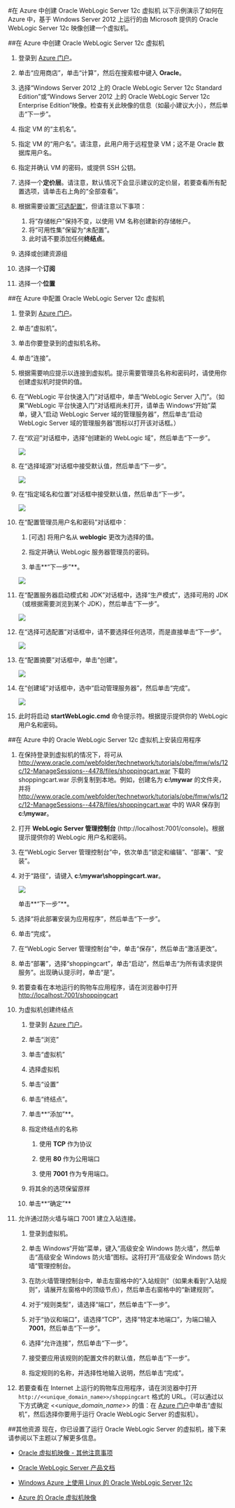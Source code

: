 <properties title="Creating an Oracle WebLogic Server 12c Virtual Machine in Azure" pageTitle="在 Azure 中创建 Oracle WebLogic Server 12c 虚拟机" description="逐步演示在 Windows Azure 中创建运行在 Windows Server 2012 上的 Oracle WebLogic Server 12c 虚拟机的示例。" services="virtual-machines" authors="bbenz" documentationCenter=""/>
<tags ms.service="virtual-machines" ms.date="06/22/2015" wacn.date="08/29/2015"/>
#在 Azure 中创建 Oracle WebLogic Server 12c 虚拟机
以下示例演示了如何在 Azure 中，基于 Windows Server 2012 上运行的由 Microsoft 提供的 Oracle WebLogic Server 12c 映像创建一个虚拟机。

##在 Azure 中创建 Oracle WebLogic Server 12c 虚拟机

1. 登录到 [Azure 门户](https://manage.windowsazure.cn)。

2. 单击“应用商店”，单击“计算”，然后在搜索框中键入 **Oracle**。

3.	选择“Windows Server 2012 上的 Oracle WebLogic Server 12c Standard Edition”或“Windows Server 2012 上的 Oracle WebLogic Server 12c Enterprise Edition”映像。检查有关此映像的信息（如最小建议大小），然后单击“下一步”。

4.	指定 VM 的“主机名”。

5.	指定 VM 的“用户名”。请注意，此用户用于远程登录 VM；这不是 Oracle 数据库用户名。

6.	指定并确认 VM 的密码，或提供 SSH 公钥。

7.	选择一个**定价层**。请注意，默认情况下会显示建议的定价层，若要查看所有配置选项，请单击右上角的“全部查看”。

8.	根据需要设置[“可选配置”](https://msdn.microsoft.com/zh-cn/library/azure/dn763935.aspx)，但请注意以下事项：
	1. 将“存储帐户”保持不变，以使用 VM 名称创建新的存储帐户。
	2. 将“可用性集”保留为“未配置”。
	3. 此时请不要添加任何**终结点**。

9.	选择或创建<!--[-->资源组<!--](/documentation/articles/resource-group-portal)-->

10. 选择一个**订阅**

11. 选择一个**位置**


##在 Azure 中配置 Oracle WebLogic Server 12c 虚拟机

1. 登录到 [Azure 门户](https://manage.windowsazure.cn)。

2.	单击“虚拟机”。

3.	单击你要登录到的虚拟机名称。

4.	单击“连接”。

5.	根据需要响应提示以连接到虚拟机。提示需要管理员名称和密码时，请使用你创建虚拟机时提供的值。

6.	在“WebLogic 平台快速入门”对话框中，单击“WebLogic Server 入门”。（如果“WebLogic 平台快速入门”对话框尚未打开，请单击 Windows“开始”菜单，键入“启动 WebLogic Server 域的管理服务器”，然后单击“启动 WebLogic Server 域的管理服务器”图标以打开该对话框。）

7.	在“欢迎”对话框中，选择“创建新的 WebLogic 域”，然后单击“下一步”。

	![](./media/virtual-machines-creating-oracle-webLogic-server-12c-virtual-machine/image10.png)

8.	在“选择域源”对话框中接受默认值，然后单击“下一步”。

	![](./media/virtual-machines-creating-oracle-webLogic-server-12c-virtual-machine/image11.png)

9.	在“指定域名和位置”对话框中接受默认值，然后单击“下一步”。

	![](./media/virtual-machines-creating-oracle-webLogic-server-12c-virtual-machine/image12.png)

10.	在“配置管理员用户名和密码”对话框中：

	1.	[可选] 将用户名从 **weblogic** 更改为选择的值。

	2.	指定并确认 WebLogic 服务器管理员的密码。

	3.	单击**“下一步”**。

	![](./media/virtual-machines-creating-oracle-webLogic-server-12c-virtual-machine/image13.png)

11.	在“配置服务器启动模式和 JDK”对话框中，选择“生产模式”，选择可用的 JDK（或根据需要浏览到某个 JDK），然后单击“下一步”。

	![](./media/virtual-machines-creating-oracle-webLogic-server-12c-virtual-machine/image14.png)

12.	在“选择可选配置”对话框中，请不要选择任何选项，而是直接单击“下一步”。

	![](./media/virtual-machines-creating-oracle-webLogic-server-12c-virtual-machine/image15.png)

13.	在“配置摘要”对话框中，单击“创建”。

	![](./media/virtual-machines-creating-oracle-webLogic-server-12c-virtual-machine/image16.png)

14.	在“创建域”对话框中，选中“启动管理服务器”，然后单击“完成”。

	![](./media/virtual-machines-creating-oracle-webLogic-server-12c-virtual-machine/image17.png)

15.	此时将启动 **startWebLogic.cmd** 命令提示符。根据提示提供你的 WebLogic 用户名和密码。

##在 Azure 中的 Oracle WebLogic Server 12c 虚拟机上安装应用程序
1.	在保持登录到虚拟机的情况下，将可从 http://www.oracle.com/webfolder/technetwork/tutorials/obe/fmw/wls/12c/12-ManageSessions--4478/files/shoppingcart.war 下载的 shoppingcart.war 示例复制到本地。例如，创建名为 **c:\mywar** 的文件夹，并将 http://www.oracle.com/webfolder/technetwork/tutorials/obe/fmw/wls/12c/12-ManageSessions--4478/files/shoppingcart.war 中的 WAR 保存到 **c:\mywar**。

2.	打开 **WebLogic Server 管理控制台** (http://localhost:7001/console)。根据提示提供你的 WebLogic 用户名和密码。

3.	在“WebLogic Server 管理控制台”中，依次单击“锁定和编辑”、“部署”、“安装”。

4.	对于“路径”，请键入 **c:\mywar\shoppingcart.war**。

	![](./media/virtual-machines-creating-oracle-webLogic-server-12c-virtual-machine/image18.png)

	单击**“下一步”**。

5.	选择“将此部署安装为应用程序”，然后单击“下一步”。

6.	单击“完成”。

7.	在“WebLogic Server 管理控制台”中，单击“保存”，然后单击“激活更改”。

8.	单击“部署”，选择“shoppingcart”，单击“启动”，然后单击“为所有请求提供服务”。出现确认提示时，单击“是”。

9.	若要查看在本地运行的购物车应用程序，请在浏览器中打开 <http://localhost:7001/shoppingcart>

10.	为虚拟机创建终结点

	1. 登录到 [Azure 门户](hhttps://manage.windowsazure.cn)。

	2.	单击“浏览”

	3.	单击“虚拟机”

	4.	选择虚拟机

	5.	单击“设置”

	6.	单击“终结点”。

	7.	单击**“添加”**。

	8.	指定终结点的名称

		1. 使用 **TCP** 作为协议

		2. 使用 **80** 作为公用端口

		3. 使用 **7001** 作为专用端口。

	9.	将其余的选项保留原样

	10. 单击**“确定”**

11.	允许通过防火墙与端口 7001 建立入站连接。

	1.	登录到虚拟机。

	2.	单击 Windows“开始”菜单，键入“高级安全 Windows 防火墙”，然后单击“高级安全 Windows 防火墙”图标。这将打开“高级安全 Windows 防火墙”管理控制台。

	3.	在防火墙管理控制台中，单击左窗格中的“入站规则”（如果未看到“入站规则”，请展开左窗格中的顶级节点），然后单击右窗格中的“新建规则”。

	4.	对于“规则类型”，请选择“端口”，然后单击“下一步”。

	5.	对于“协议和端口”，请选择“TCP”，选择“特定本地端口”，为端口输入 **7001**，然后单击“下一步”。

	6.	选择“允许连接”，然后单击“下一步”。

	7.	接受要应用该规则的配置文件的默认值，然后单击“下一步”。

	8.	指定规则的名称，并选择性地输入说明，然后单击“完成”。

12.	若要查看在 Internet 上运行的购物车应用程序，请在浏览器中打开 `http://<<unique_domain_name>>/shoppingcart` 格式的 URL。（可以通过以下方式确定 <<*unique_domain_name*>> 的值：在 [Azure 门户](https://manage.windowsazure.cn)中单击“虚拟机”，然后选择你要用于运行 Oracle WebLogic Server 的虚拟机）。


##其他资源
现在，你已设置了运行 Oracle WebLogic Server 的虚拟机，接下来请参阅以下主题以了解更多信息。

-	[Oracle 虚拟机映像 - 其他注意事项](/documentation/articles/virtual-machines-miscellaneous-considerations-oracle-virtual-machine-images)

-	[Oracle WebLogic Server 产品文档](http://www.oracle.com/technetwork/middleware/weblogic/documentation/index.html)

-	[Windows Azure 上使用 Linux 的 Oracle WebLogic Server 12c](http://www.oracle.com/technetwork/middleware/weblogic/learnmore/oracle-weblogic-on-azure-wp-2020930.pdf)

-	[Azure 的 Oracle 虚拟机映像](/documentation/articles/virtual-machines-oracle-list-oracle-virtual-machine-images)

<!---HONumber=67-->